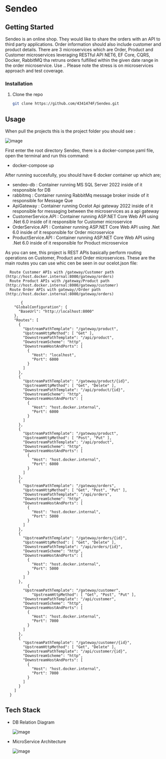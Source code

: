 # Sendeo

## Getting Started

Sendeo is an online shop. They would like to share the orders with an API to third party applications. Order information should also include customer and product details. There are 3 microservices which are Order, Product and Customer microservices leveraging RESTful API NET6, EF Core, CQRS, Docker, RabbitMQ tha retruns orders fulfilled within the given date range in the order microservice. Use .. Please note the stress is on microservices approach and test coverage.

### Installation

1. Clone the repo
   ```sh
   git clone https://github.com/4341474F/Sendeo.git
   ```
## Usage

When pull the projects this is the project folder you should see :

![image](https://user-images.githubusercontent.com/19145921/210164814-77e336be-7481-4c6f-8726-a84d5b7850dd.png)

First enter the root directory Sendeo, there is a docker-compse.yaml file, open the terminal and run this command:
  
  * docker-compose up
  
 After running succesfully, you should have 6 docker container up which are;
  * sendeo-db           : Container running MS SQL Server 2022 inside of it responsible for DB
  * rabbitmq            : Container running RabbitMq message broker inside of it responsible for Message Que
  * ApiGateway          : Container running Ocelot Api gateway 2022 inside of it responsible for messaging between the microservices as a api gateway
  * CustomerService.API : Container running ASP.NET Core Web API using .Net 6.0 inside of it responsible for Customer microservice
  * OrderService.API    : Container running ASP.NET Core Web API using .Net 6.0 inside of it responsible for Order microservice
  * ProductService.API  : Container running ASP.NET Core Web API using .Net 6.0 inside of it responsible for Product microservice

   As you can see, this project is REST APIs basically perform routing operations on Customer, Product and Order microservices.
   These are the main routes you can use whic cen be seen in our ocelot.json file:
      
      Route Customer APIs with /gateway/Customer path (http://host.docker.internal:8000/gateway/orders)
      Route Product APIs with /gateway/Product path (http://host.docker.internal:8000/gateway/customer)
      Route Order APIs with gateway//Order path (http://host.docker.internal:8000/gateway/orders)

           {
        "GlobalConfiguration": {
          "BaseUrl": "http://localhost:8000"
        },
        "Routes": [
          {
            "UpstreamPathTemplate": "/gateway/product",
            "UpstreamHttpMethod": [ "Get" ],
            "DownstreamPathTemplate": "/api/product",
            "DownstreamScheme": "http",
            "DownstreamHostAndPorts": [
              {
                "Host": "localhost",
                "Port": 6000
              }
            ]
          },
          {
            "UpstreamPathTemplate": "/gateway/product/{id}",
            "UpstreamHttpMethod": [ "Get", "Delete" ],
            "DownstreamPathTemplate": "/api/product/{id}",
            "DownstreamScheme": "http",
            "DownstreamHostAndPorts": [
              {
                "Host": "host.docker.internal",
                "Port": 6000
              }
            ]
          },
          {
            "UpstreamPathTemplate": "/gateway/product",
            "UpstreamHttpMethod": [ "Post", "Put" ],
            "DownstreamPathTemplate": "/api/product",
            "DownstreamScheme": "http",
            "DownstreamHostAndPorts": [
              {
                "Host": "host.docker.internal",
                "Port": 6000
              }
            ]
          },
          {
            "UpstreamPathTemplate": "/gateway/orders",
            "UpstreamHttpMethod": [ "Get", "Post", "Put" ],
            "DownstreamPathTemplate": "/api/orders",
            "DownstreamScheme": "http",
            "DownstreamHostAndPorts": [
              {
                "Host": "host.docker.internal",
                "Port": 5000
              }
            ]
          },
          {
            "UpstreamPathTemplate": "/gateway/orders/{id}",
            "UpstreamHttpMethod": [ "Get", "Delete" ],
            "DownstreamPathTemplate": "/api/orders/{id}",
            "DownstreamScheme": "http",
            "DownstreamHostAndPorts": [
              {
                "Host": "host.docker.internal",
                "Port": 5000
              }
            ]
          },
              {
            "UpstreamPathTemplate": "/gateway/customer",
                "UpstreamHttpMethod": [ "Get", "Post", "Put" ],
            "DownstreamPathTemplate": "/api/customer",
            "DownstreamScheme": "http",
            "DownstreamHostAndPorts": [
              {
                "Host": "host.docker.internal",
                "Port": 7000
              }
            ]
          },
          {
            "UpstreamPathTemplate": "/gateway/customer/{id}",
            "UpstreamHttpMethod": [ "Get", "Delete" ],
            "DownstreamPathTemplate": "/api/customer/{id}",
            "DownstreamScheme": "http",
            "DownstreamHostAndPorts": [
              {
                "Host": "host.docker.internal",
                "Port": 7000
              }
            ]
          }
        ]
      }


## Tech Stack

* DB Relation Diagram

   ![image](https://user-images.githubusercontent.com/19145921/210180001-c4db4ad9-23fc-47cf-9a97-4b87614a7c21.png)

* MicroService Architecture
   
   ![image](https://user-images.githubusercontent.com/19145921/210165120-c0480835-04ba-4ded-b280-0646b48511c7.png)
   

